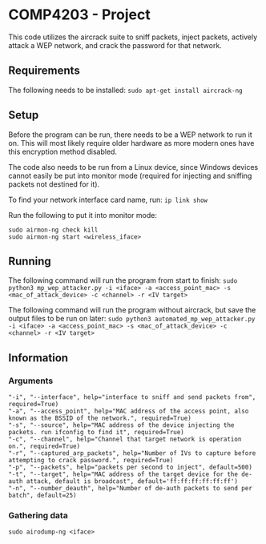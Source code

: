 # COMP4203 - Project
This code utilizes the aircrack suite to sniff packets, inject packets, actively attack a WEP network, and crack the password for that network.

## Requirements
The following needs to be installed:
`sudo apt-get install aircrack-ng`

## Setup
Before the program can be run, there needs to be a WEP network to run it on. This will most likely require older hardware as more modern ones have this encryption method disabled.

The code also needs to be run from a Linux device, since Windows devices cannot easily be put into monitor mode (required for injecting and sniffing packets not destined for it).

To find your network interface card name, run: `ip link show`

Run the following to put it into monitor mode:
```
sudo airmon-ng check kill
sudo airmon-ng start <wireless_iface>
```

## Running
The following command will run the program from start to finish:
`sudo python3 mp_wep_attacker.py -i <iface> -a <access_point_mac> -s <mac_of_attack_device> -c <channel> -r <IV target>`

The following command will run the program without aircrack, but save the output files to be run on later:
`sudo python3 automated_mp_wep_attacker.py -i <iface> -a <access_point_mac> -s <mac_of_attack_device> -c <channel> -r <IV target>`

## Information
### Arguments
```
"-i", "--interface", help="interface to sniff and send packets from", required=True)
"-a", "--access_point", help="MAC address of the access point, also known as the BSSID of the network.", required=True)
"-s", "--source", help="MAC address of the device injecting the packets. run ifconfig to find it", required=True)
"-c", "--channel", help="Channel that target network is operation on.", required=True)
"-r", "--captured_arp_packets", help="Number of IVs to capture before attempting to crack password.", required=True)
"-p", "--packets", help="packets per second to inject", default=500)
"-t", "--target", help="MAC address of the target device for the de-auth attack, default is broadcast", default='ff:ff:ff:ff:ff:ff')
"-n", "--number_deauth", help="Number of de-auth packets to send per batch", default=25)
```

### Gathering data
`sudo airodump-ng <iface>`